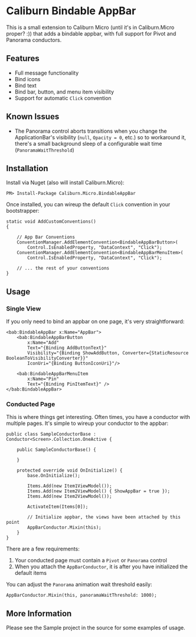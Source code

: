 # Caliburn Bindable AppBar

This is a small extension to Caliburn Micro (until it's in Caliburn.Micro proper? :)) 
that adds a bindable appbar, with full support for Pivot and Panorama conductors.

## Features

* Full message functionality
* Bind icons
* Bind text
* Bind bar, button, and menu item visibility
* Support for automatic `Click` convention

## Known Issues

* The Panorama control aborts transitions when you change the ApplicationBar's visibility (`null`, `Opacity = 0`, etc.)
  so to workaround it, there's a small background sleep of a configurable wait time (`PanoramaWaitThreshold`)

## Installation

Install via Nuget (also will install Caliburn.Micro):

	PM> Install-Package Caliburn.Micro.BindableAppBar

Once installed, you can wireup the default `Click` convention in your bootstrapper:

	static void AddCustomConventions()
    {

        // App Bar Conventions
        ConventionManager.AddElementConvention<BindableAppBarButton>(
            Control.IsEnabledProperty, "DataContext", "Click");
        ConventionManager.AddElementConvention<BindableAppBarMenuItem>(
            Control.IsEnabledProperty, "DataContext", "Click");

		// ... the rest of your conventions
	}

## Usage

### Single View

If you only need to bind an appbar on one page, it's very straightforward:

    <bab:BindableAppBar x:Name="AppBar">
        <bab:BindableAppBarButton
            x:Name="Add"
            Text="{Binding AddButtonText}"
            Visibility="{Binding ShowAddButton, Converter={StaticResource BooleanToVisibilityConverter}}"
            IconUri="{Binding ButtonIconUri}"/>
            
        <bab:BindableAppBarMenuItem
            x:Name="Pin"
            Text="{Binding PinItemText}" />
    </bab:BindableAppBar>

### Conducted Page

This is where things get interesting. Often times, you have a conductor with multiple pages.
It's simple to wireup your conductor to the appbar:

    public class SampleConductorBase : Conductor<Screen>.Collection.OneActive {

        public SampleConductorBase() {
                  
        }

        protected override void OnInitialize() {
            base.OnInitialize();
                                 
            Items.Add(new Item1ViewModel());
            Items.Add(new Item2ViewModel() { ShowAppBar = true });
            Items.Add(new Item2ViewModel());

            ActivateItem(Items[0]);

            // Initialize appbar, the views have been attached by this point
            AppBarConductor.Mixin(this);
        }        
    }

There are a few requirements:

1. Your conducted page must contain a `Pivot` or `Panorama` control
2. When you attach the `AppBarConductor`, it is after you have initialized the default items	

You can adjust the `Panorama` animation wait threshold easily:

	AppBarConductor.Mixin(this, panoramaWaitThreshold: 1000);

## More Information

Please see the Sample project in the source for some examples of usage.